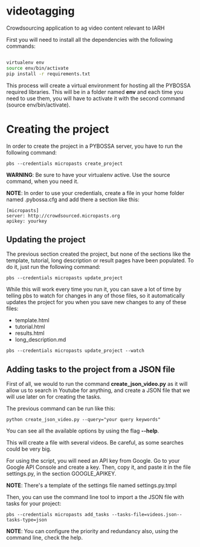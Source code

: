 # videotagging
Crowdsourcing application to ag video content relevant to IARH 

First you will need to install all the dependencies with the following commands:

```bash

virtualenv env
source env/bin/activate
pip install -r requirements.txt
```

This process will create a virtual environment for hosting all the PYBOSSA required libraries. This will be in a folder named **env** and each time you need to use them, you will have to activate it with the second command (source env/bin/activate).

# Creating the project

In order to create the project in a PYBOSSA server, you have to run the following command:

```
pbs --credentials micropasts create_project
```

**WARNING**: Be sure to have your virtualenv active. Use the source command, when you need it.


**NOTE**: In order to use your credentials, create a file in your home folder named .pybossa.cfg and add there a section like this:

```
[micropasts]
server: http://crowdsourced.micropasts.org
apikey: yourkey

```

## Updating the project

The previous section created the project, but none of the sections like the template, tutorial, long description or result pages have been populated. To do it, just run the following command:

```
pbs --credentials micropasts update_project
```

While this will work every time you run it, you can save a lot of time by telling pbs to watch for changes in any of those files, so it automatically updates the project for you when you save new changes to any of these files:

*  template.html
*  tutorial.html
*  results.html
*  long_description.md

```
pbs --credentials micropasts update_project --watch
```

## Adding tasks to the project from a JSON file

First of all, we would to run the command **create_json_video.py** as it will allow us to search in Youtube for anything, and create a JSON file that we will use later on for creating the tasks.

The previous command can be run like this:

```
python create_json_video.py --query="your query keywords"

```

You can see all the available options by using the flag **--help**.

This will create a file with several videos. Be careful, as some searches could be very big.

For using the script, you will need an API key from Google. Go to your Google API Console and create a key. Then, copy it, and paste it in the file settings.py, in the section GOOGLE_APIKEY. 

**NOTE**: There's a template of the settings file named settings.py.tmpl

Then, you can use the command line tool to import a the JSON file with tasks for your project:

```
pbs --credentials micropasts add_tasks --tasks-file=videos.json--tasks-type=json

```

**NOTE**: You can configure the priority and redundancy also, using the command line, check the help.
